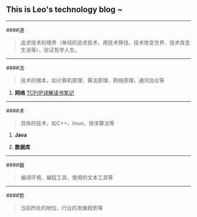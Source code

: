 ## This is Leo's technology blog ~

---
####道
>追求技术的境界（单纯的追求技术、用技术挣钱、技术改变世界、技术改变生活等），验证哲学人生。

---
####法
>技术的根本，如计算机原理、算法原理、网络原理、通讯协议等

1. **网络**
[TCP/IP详解读书笔记](https://leo069.github.io/network/tcpipnote "读书笔记")

---
####术
>具体的技术，如C++、linux、排序算法等

1. **Java**

2. **数据库**

---
####器
>编译环境、编程工具、使用的文本工具等

---
####势
>当前所处的地位、行业的发展趋势等
 